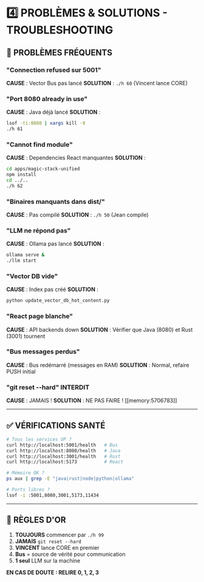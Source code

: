 # 4️⃣ PROBLÈMES & SOLUTIONS - TROUBLESHOOTING

## 🔴 PROBLÈMES FRÉQUENTS

### "Connection refused sur 5001"
**CAUSE** : Vector Bus pas lancé
**SOLUTION** : `./h 60` (Vincent lance CORE)

### "Port 8080 already in use"
**CAUSE** : Java déjà lancé
**SOLUTION** : 
```bash
lsof -ti:8080 | xargs kill -9
./h 61
```

### "Cannot find module"
**CAUSE** : Dependencies React manquantes
**SOLUTION** :
```bash
cd apps/magic-stack-unified
npm install
cd ../..
./h 62
```

### "Binaires manquants dans dist/"
**CAUSE** : Pas compilé
**SOLUTION** : `./h 50` (Jean compile)

### "LLM ne répond pas"
**CAUSE** : Ollama pas lancé
**SOLUTION** :
```bash
ollama serve &
./llm start
```

### "Vector DB vide"
**CAUSE** : Index pas créé
**SOLUTION** :
```bash
python update_vector_db_hot_content.py
```

### "React page blanche"
**CAUSE** : API backends down
**SOLUTION** : Vérifier que Java (8080) et Rust (3001) tournent

### "Bus messages perdus"
**CAUSE** : Bus redémarré (messages en RAM)
**SOLUTION** : Normal, refaire PUSH initial

### "git reset --hard" INTERDIT
**CAUSE** : JAMAIS !
**SOLUTION** : NE PAS FAIRE ! [[memory:5706783]]

---

## ✅ VÉRIFICATIONS SANTÉ

```bash
# Tous les services UP ?
curl http://localhost:5001/health   # Bus
curl http://localhost:8080/health   # Java
curl http://localhost:3001/health   # Rust
curl http://localhost:5173          # React

# Mémoire OK ?
ps aux | grep -E "java|rust|node|python|ollama"

# Ports libres ?
lsof -i :5001,8080,3001,5173,11434
```

---

## 🚨 RÈGLES D'OR

1. **TOUJOURS** commencer par `./h 99`
2. **JAMAIS** `git reset --hard`
3. **VINCENT** lance CORE en premier
4. **Bus** = source de vérité pour communication
5. **1 seul** LLM sur la machine

**EN CAS DE DOUTE : RELIRE 0, 1, 2, 3**
